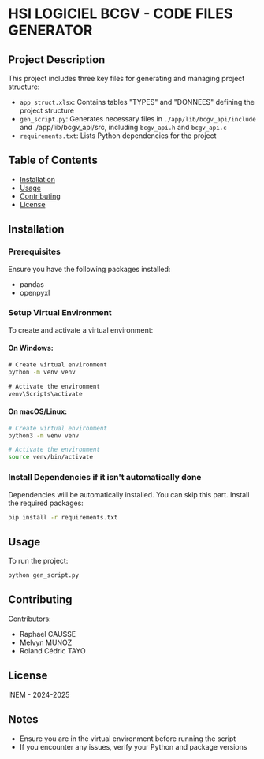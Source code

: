# HSI LOGICIEL BCGV - CODE FILES GENERATOR

## Project Description

This project includes three key files for generating and managing project structure:
- `app_struct.xlsx`: Contains tables "TYPES" and "DONNEES" defining the project structure
- `gen_script.py`: Generates necessary files in `./app/lib/bcgv_api/include` and ./app/lib/bcgv_api/src, including `bcgv_api.h` and `bcgv_api.c`
- `requirements.txt`: Lists Python dependencies for the project

## Table of Contents
- [Installation](#installation)
- [Usage](#usage)
- [Contributing](#contributing)
- [License](#license)

## Installation

### Prerequisites
Ensure you have the following packages installed:
- pandas
- openpyxl

### Setup Virtual Environment
To create and activate a virtual environment:

#### On Windows:
```cmd
# Create virtual environment
python -m venv venv

# Activate the environment
venv\Scripts\activate
```

#### On macOS/Linux:
```bash
# Create virtual environment
python3 -m venv venv

# Activate the environment
source venv/bin/activate
```

### Install Dependencies if it isn't automatically done
Dependencies will be automatically installed. You can skip this part.
Install the required packages:
```sh
pip install -r requirements.txt
```

## Usage
To run the project:
```sh
python gen_script.py
```

## Contributing
Contributors:
- Raphael CAUSSE
- Melvyn MUNOZ
- Roland Cédric TAYO

## License
INEM - 2024-2025

## Notes
- Ensure you are in the virtual environment before running the script
- If you encounter any issues, verify your Python and package versions
